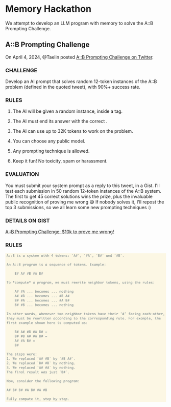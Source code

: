 # Memory Hackathon

We attempt to develop an LLM program with memory to solve the A::B Prompting Challenge.

## A::B Prompting Challenge

On April 4, 2024, @Taelin posted [A::B Prompting Challenge on Twitter](https://twitter.com/VictorTaelin/status/1776096481704804789
).

### CHALLENGE

Develop an AI prompt that solves random 12-token instances of the A::B problem (defined in the quoted tweet), with 90%+ success rate.

### RULES

1. The AI will be given a random instance, inside a <problem/> tag.

2. The AI must end its answer with the correct <solution/>.

3. The AI can use up to 32K tokens to work on the problem.

4. You can choose any public model.

5. Any prompting technique is allowed.

6. Keep it fun! No toxicity, spam or harassment.

### EVALUATION

You must submit your system prompt as a reply to this tweet, in a Gist. I'll test each submission in 50 random 12-token instances of the A::B system. The first to get 45 correct solutions wins the prize, plus the invaluable public recognition of proving me wrong 😅 If nobody solves it, I'll repost the top 3 submissions, so we all learn some new prompting techniques :) 

### DETAILS ON GIST
[A::B Prompting Challenge: $10k to prove me wrong!
](https://gist.github.com/VictorTaelin/8ec1d8a0a3c87af31c25224a1f7e31ec)

### RULES

![alt text](assets/image.png)
    
